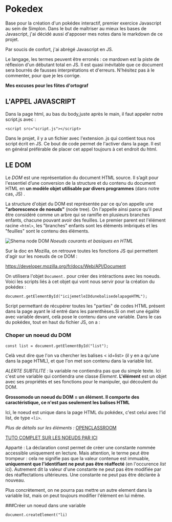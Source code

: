 # Pokedex

Base pour la création d'un pokédex interactif, premier exercice Javascript au sein de Simplon.
Dans le but de maîtriser au mieux les bases de Javascript, j'ai décidé aussi d'apposer mes notes dans le markdown de ce projet.

Par soucis de confort, j'ai abrégé Javascript en JS.

Le langage, les termes peuvent être erronés : ce mardown est la piste de réflexion d'un débutant total en JS. Il est quasi inévitable que ce document sera bourrés de fausses interprétations et d'erreurs. N'hésitez pas à le commenter, pour que je les corrige.

**Mes excuses pour les fôtes d'ortograf**

## L'APPEL JAVASCRIPT

Dans la page html, au bas du body,juste après le main, il faut appeler notre script.js avec :

`<script src="script.js"></script>`

Dans le projet, il y a un fichier avec l'extension .js qui contient tous nos script écrit en JS. Ce bout de code permet de l'activer dans la page. Il est en général préférable de placer cet appel toujours à cet endroit du html.

## LE DOM

Le _DOM_ est une représentation du document HTML source. Il s’agit pour l'essentiel d’une conversion de la structure et du contenu du document HTML en **un modèle objet utilisable par divers programmes** (dans notre cas, JS) .

La structure d'objet du DOM est représentée par ce qu'on appelle une **"arborescence de noeuds"** (node tree). On l'appelle ainsi parce qu'il peut être considéré comme un arbre qui se ramifie en plusieurs branches enfants, chacune pouvant avoir des feuilles. Le premier parent est l'élément racine `<html>`, les "branches" enfants sont les éléments imbriqués et les "feuilles" sont le contenu des éléments.

![Shema node DOM](https://la-cascade.io/content/images/2018/12/node-tree-example-compressor.png)
_Noeuds courants et basiques en HTML_

Sur la doc en Mozilla, on retrouve toutes les fonctions JS qui permettent d'agir sur les noeuds de ce DOM :

https://developer.mozilla.org/fr/docs/Web/API/Document

On utilisera l'objet `Document.` pour créer des intéractions avec les noeuds. Voici les scripts liés à cet objet qui vont nous servir pour la création du pokédex :

`document.getElementById("icijemetleIDdunebalisedelapageHTML");`

Script permettant de récupérer toutes les "parties" de codes HTML présent dans la page ayant le id entré dans les parenthèses.Si on met une égalité avec variable devant, celà pose le contenu dans une variable. Dans le cas du pokédex, tout en haut du fichier JS, on a :

### Choper un noeud du DOM

`const list = document.getElementById("list");`

Celà veut dire que l'on va chercher les balises < id=list> (il y en a qu'une dans la page HTML), et que l'on met son contenu dans la variable list.

_ALERTE SUBTILITE :_ la variable ne contiendra pas que du simple texte. Ici c'est une variable qui contiendra une classe _Element_. **L'élément** est un objet avec ses propriétés et ses fonctions pour le manipuler, qui découlent du DOM.

**Grossomodo un noeud du DOM = un élément. Il comporte des caractéristique, ce n'est pas seulement les balises HTML**

Ici, le noeud est unique dans la page HTML du pokédex, c'est celui avec l'id list, de type `<li>`.

_Plus de détails sur les éléments :_ [OPENCLASSROOM](https://openclassrooms.com/fr/courses/5543061-ecrivez-du-javascript-pour-le-web/5577476-accedez-aux-elements-du-dom)

[TUTO COMPLET SUR LES NOEUDS PAR ICI](https://www.gchagnon.fr/cours/dhtml/introdom.html#quoinoeud)

Apparté : La déclaration const permet de créer une constante nommée accessible uniquement en lecture. Mais attention, le terme peut être trompeur : cela ne signifie pas que la valeur contenue est immuable, **uniquement que l'identifiant ne peut pas être réaffecté** (en l'occurence _list_ ici). Autrement dit la valeur d'une constante ne peut pas être modifiée par des réaffectations ultérieures. Une constante ne peut pas être déclarée à nouveau.

Plus concrètement, on ne pourra pas mettre un autre element dans la variable list, mais on peut toujours modifier l'élément en lui même.

###Créer un noeud dans une variable

`document.createElement("li)`
